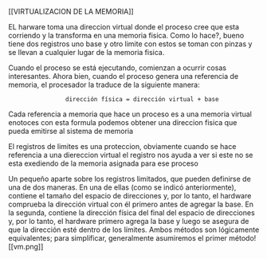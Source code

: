
[[VIRTUALIZACION DE LA MEMORIA]]

EL harware toma una direccion virtual donde el proceso cree que esta corriendo y la transforma en una memoria fisica. Como lo hace?, bueno tiene dos registros uno base y otro limite con estos se toman con pinzas y se llevan a cualquier lugar de la memoria fisica.

Cuando el proceso se está ejecutando, comienzan a ocurrir cosas interesantes. Ahora
bien, cuando el proceso genera una referencia de memoria, el procesador la traduce de la
siguiente manera:     
						
					dirección física = dirección virtual + base

Cada referencia a memoria que hace un proceso es a una memoria virtual enotoces con esta formula podemos obtener una direccion fisica que pueda emitirse al sistema de memoria

El registros de limites es una proteccion, obviamente cuando se hace referencia a una diereccion virtual el registro nos ayuda a ver si este no se esta exediendo de la memoria asignada para ese proceso

Un pequeño aparte sobre los registros limitados, que pueden definirse de una de dos
maneras. En una de ellas (como se indicó anteriormente), contiene el tamaño del espacio
de direcciones y, por lo tanto, el hardware comprueba la dirección virtual con él primero
antes de agregar la base. En la segunda, contiene la dirección física del final del espacio de
direcciones y, por lo tanto, el hardware primero agrega la base y luego se asegura de que
la dirección esté dentro de los límites. Ambos métodos son lógicamente equivalentes; para
simplificar, generalmente asumiremos el primer método![[vm.png]]




